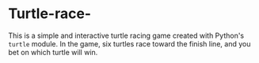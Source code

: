# Turtle-race-
This is a simple and interactive turtle racing game created with Python's `turtle` module. In the game, six turtles race toward the finish line, and you bet on which turtle will win. 

